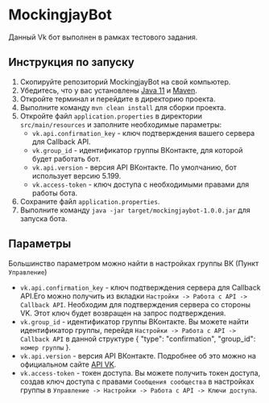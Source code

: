 # MockingjayBot

  Данный Vk бот выполнен в рамках тестового задания.
  
## Инструкция по запуску

1. Скопируйте репозиторий MockingjayBot на свой компьютер.
2. Убедитесь, что у вас установлены [Java 11](https://www.oracle.com/java/technologies/javase-jdk11-downloads.html) и [Maven](https://maven.apache.org/download.cgi).
3. Откройте терминал и перейдите в директорию проекта.
4. Выполните команду `mvn clean install` для сборки проекта.
5. Откройте файл `application.properties` в директории `src/main/resources` и заполните необходимые параметры:
    * `vk.api.confirmation_key` - ключ подтверждения вашего сервера для Callback API.
    * `vk.group_id` - идентификатор группы ВКонтакте, для которой будет работать бот.
    * `vk.api.version` - версия API ВКонтакте. По умолчанию, бот использует версию 5.199.
    * `vk.access-token` - ключ доступа с необходимыми правами для работы бота.
6. Сохраните файл `application.properties`.
7. Выполните команду `java -jar target/mockingjaybot-1.0.0.jar` для запуска бота.

## Параметры

Большинство параметром можно найти в настройках группы ВК (Пункт `Управление`)

* `vk.api.confirmation_key` - ключ подтверждения сервера для Callback API.Его можно получить из вкладки `Настройки -> Работа с API -> Callback API`. Необходим для подтверждения сервера со стороны VK. 
Этот ключ будет возвращен на запрос подтверждения.
* `vk.group_id` - идентификатор группы ВКонтакте. Вы можете найти идентификатор группы, перейдя `Настройки -> Работа с API -> Callback API` в данной структуре { "type": "confirmation", "group_id": `номер группы` }.
* `vk.api.version` - версия API ВКонтакте. Подробнее об это можно на официальном сайте [API VK](https://vk.com/dev).
* `vk.access-token` - токен доступа. Вы можете получить токен доступа, создав ключ доступа с правами `Cообщения сообщества` в настройках группы в `Управление -> Настройки -> Работа с API -> Ключи доступа`.

  
